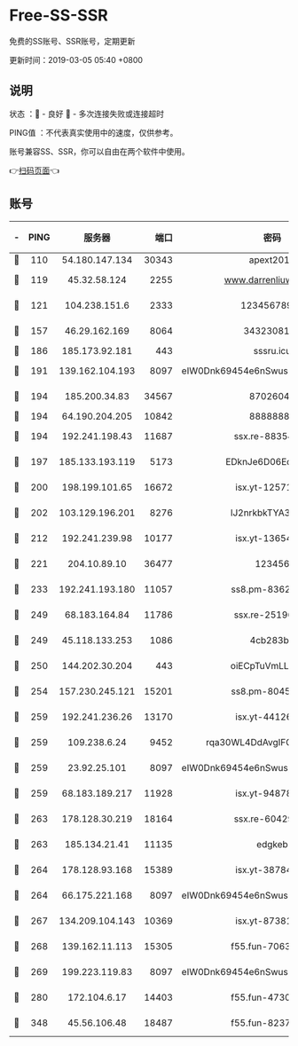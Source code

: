 # Free-SS-SSR

免费的SS账号、SSR账号，定期更新

更新时间：2019-03-05 05:40 +0800

## 说明

状态     ：🙂 - 良好 🙁 - 多次连接失败或连接超时

PING值   ：不代表真实使用中的速度，仅供参考。

账号兼容SS、SSR，你可以自由在两个软件中使用。

👉[扫码页面](https://liesauer.github.io/free-ss-ssr.github.io/)👈

## 账号

|-|PING|服务器|端口|密码|加密方式|区域|
|:----:|:----:|:-----:|-----:|:----:|:----:|:----:|
|🙂|110|54.180.147.134|30343|apext2019|chacha20|KR|
|🙂|119|45.32.58.124|2255|www.darrenliuwei.com|aes-256-cfb|JP|
|🙂|121|104.238.151.6|2333|12345678900|aes-256-cfb|JP|
|🙂|157|46.29.162.169|8064|3432308177|aes-256-cfb|RU|
|🙂|186|185.173.92.181|443|sssru.icu|rc4-md5|RU|
|🙂|191|139.162.104.193|8097|eIW0Dnk69454e6nSwuspv9DmS201tQ0D|aes-256-cfb|JP|
|🙂|194|185.200.34.83|34567|87026045|aes-256-cfb|US|
|🙂|194|64.190.204.205|10842|88888888|rc4-md5|US|
|🙂|194|192.241.198.43|11687|ssx.re-88354290|aes-256-cfb|US|
|🙂|197|185.133.193.119|5173|EDknJe6D06EoWDaw|aes-256-cfb|US|
|🙂|200|198.199.101.65|16672|isx.yt-12571443|aes-256-cfb|US|
|🙂|202|103.129.196.201|8276|lJ2nrkbkTYA30wv0|aes-256-cfb|US|
|🙂|212|192.241.239.98|10177|isx.yt-13654380|aes-256-cfb|US|
|🙂|221|204.10.89.10|36477|123456|aes-256-cfb|US|
|🙂|233|192.241.193.180|11057|ss8.pm-83620677|aes-256-cfb|US|
|🙂|249|68.183.164.84|11786|ssx.re-25196932|aes-256-cfb|US|
|🙂|249|45.118.133.253|1086|4cb283b8|aes-256-cfb|SG|
|🙂|250|144.202.30.204|443|oiECpTuVmLLxk4Ts|aes-256-cfb|US|
|🙂|254|157.230.245.121|15201|ss8.pm-80454151|aes-256-cfb|SG|
|🙂|259|192.241.236.26|13170|isx.yt-44126456|aes-256-cfb|US|
|🙂|259|109.238.6.24|9452|rqa30WL4DdAvgIFG6Fs3znzTa|aes-256-cfb|FR|
|🙂|259|23.92.25.101|8097|eIW0Dnk69454e6nSwuspv9DmS201tQ0D|aes-256-cfb|US|
|🙂|259|68.183.189.217|11928|isx.yt-94878692|aes-256-cfb|SG|
|🙂|263|178.128.30.219|18164|ssx.re-60429944|aes-256-cfb|SG|
|🙂|263|185.134.21.41|11135|edgkeb|aes-256-cfb|GB|
|🙂|264|178.128.93.168|15389|isx.yt-38784218|aes-256-cfb|SG|
|🙂|264|66.175.221.168|8097|eIW0Dnk69454e6nSwuspv9DmS201tQ0D|aes-256-cfb|US|
|🙂|267|134.209.104.143|10369|isx.yt-87381923|aes-256-cfb|SG|
|🙂|268|139.162.11.113|15305|f55.fun-70630978|aes-256-cfb|SG|
|🙂|269|199.223.119.83|8097|eIW0Dnk69454e6nSwuspv9DmS201tQ0D|aes-256-cfb|US|
|🙂|280|172.104.6.17|14403|f55.fun-47304627|aes-256-cfb|US|
|🙂|348|45.56.106.48|18487|f55.fun-82379795|aes-256-cfb|US|
